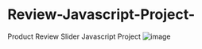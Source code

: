 # Review-Javascript-Project-
Product Review Slider Javascript Project 
![image](https://user-images.githubusercontent.com/84740266/182348559-4cc63672-4e44-46b0-b1b8-cbf4844e0d6a.png)
